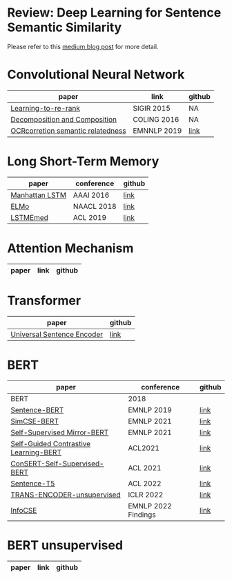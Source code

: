 # Review: Deep Learning for Sentence Semantic Similarity

Please refer to this [medium blog post](https://ahmed-sabir.medium.com/review-deep-learning-for-sentence-semantic-similarity-80f4c1030380) for more detail.

# Convolutional Neural Network

| paper | link | github |
|-------|------|--------|
| [Learning-to-re-rank](https://citeseerx.ist.psu.edu/viewdoc/download?doi=10.1.1.723.6492&rep=rep1&type=pdf)| SIGIR 2015 | NA |
| [Decomposition and Composition](https://arxiv.org/pdf/1602.07019.pdf) | COLING 2016 | NA |
| [OCRcorretion semantic relatedness](https://arxiv.org/pdf/1909.07950.pdf)  | EMNNLP 2019 | [link](https://github.com/ahmedssabir/Semantic-Relatedness-Based-Reranker-for-Text-Spotting) |

# Long Short-Term Memory

| paper |  conference | github |
|-------|------|--------|
| [Manhattan LSTM](https://ojs.aaai.org/index.php/AAAI/article/view/10350)   | AAAI 2016        |   [link](https://github.com/MahmoudWahdan/Siamese-Sentence-Similarity)     |
| [ELMo](https://arxiv.org/pdf/1802.05365.pdf)  |  NAACL 2018    |    [link]()    |
| [LSTMEmed](https://aclanthology.org/P19-1165.pdf) | ACL 2019| [link](https://github.com/iiacobac/LSTMEmbed)|

# Attention Mechanism

| paper | link | github |
|-------|------|--------|


# Transformer
| paper | github |
|-------|--------|
|[Universal Sentence Encoder](https://arxiv.org/pdf/1803.11175.pdf)| [link](https://github.com/MartinoMensio/spacy-universal-sentence-encoder)
# BERT 
| paper | conference |github | 
|-------|----  |--------|     
| BERT  | 2018 |  |    |
| [Sentence-BERT](https://arxiv.org/pdf/1908.10084.pdf)  | EMNLP 2019 | [link](https://github.com/UKPLab/sentence-transformers)     |
| [SimCSE-BERT](https://arxiv.org/pdf/2104.08821.pdf)    | EMNLP 2021 |  [link](https://github.com/princeton-nlp/SimCSE)  |
| [Self-Supervised Mirror-BERT](https://arxiv.org/pdf/2104.08027.pdf)| EMNLP 2021 | [link](https://github.com/cambridgeltl/mirror-bert) |
| [Self-Guided Contrastive Learning-BERT](https://arxiv.org/pdf/2106.07345.pdf)| ACL2021| [link](https://github.com/galsang/SG-BERT) |
| [ConSERT-Self-Supervised-BERT](https://arxiv.org/pdf/2105.11741.pdf) | ACL 2021  | [link](https://github.com/yym6472/ConSERT) |
| [Sentence-T5](https://arxiv.org/pdf/2108.08877.pdf)    | ACL 2022 |  [link](https://tfhub.dev/google/collections/sentence-t5/1) |
| [TRANS-ENCODER-unsupervised](https://arxiv.org/pdf/2109.13059.pdf) | ICLR 2022 | [link](https://github.com/amzn/trans-encoder) |
| [InfoCSE](https://arxiv.org/pdf/2210.06432.pdf) | EMNLP 2022 Findings | [link](https://github.com/caskcsg/sentemb/tree/main/InfoCSE) | 



# BERT unsupervised

| paper | link | github |
|-------|------|--------|
